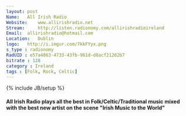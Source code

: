 ```yaml
---
layout: post
Name: 	All Irish Radio
Website: 	www.allirishradio.net
Stream: 	http://listen.radionomy.com/allirishradioireland
Email: 	allirishradio@hotmail.com
Location: 	Dublin
logo: 	http://i.imgur.com/7kkFYyx.png
s_type : radionomy
RadUID : e57a4863-4733-43fb-961d-d8acf21202b7
bitrate : 128
category : Ireland
tags : [Folk, Rock, Celtic]
---
```

{% include JB/setup %}

#### All Irish Radio plays all the best in Folk/Celtic/Traditional music mixed with the best new artist on the scene "Irish Music to the World" 